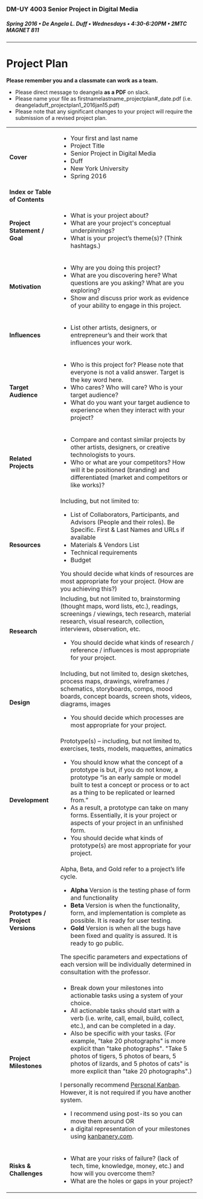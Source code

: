 ### DM-UY 4003 Senior Project in Digital Media
##### Spring 2016 • De Angela L. Duff • Wednesdays • 4:30-6:20PM • 2MTC MAGNET 811 

---
# Project Plan

<strong>Please remember you and a classmate can work as a team.</strong>
* Please direct message to deangela **as a PDF** on slack.
* Please name your file as firstnamelastname_projectplan#_date.pdf (i.e. deangeladuff_projectplan1_2016jan15.pdf)
* Please note that any significant changes to your project will require the submission of a revised project plan.

<table>
<tr>
    <td><strong>Cover</strong></td>   
    <td>
    <ul>
    <li>Your first and last name</li>
    <li>Project Title</li>
    <li>Senior Project in Digital Media</li>
    <li>Duff</li>
    <li>New York University</li>
    <li>Spring 2016</li></td>
</tr>
<tr>
    <td><strong>Index or Table of Contents</strong></td>
    <td></td>
</tr>
<tr>
    <td><strong>Project Statement / Goal</strong></td>    
    <td>
    <ul>
    <li>What is your project about?</li>
    <li>What are your project's conceptual underpinnings?</li>
    <li>What is your project’s theme(s)? (Think hashtags.)</li>
    </ul>
</td>
</tr>
<tr>
    <td><strong>Motivation</strong></td> 
    <td>
    <ul>
    <li>Why are you doing this project?</li> 
    <li>What are you discovering here? What questions are you asking? What are you exploring?</li> 
    <li>Show and discuss prior work as evidence of your ability to engage in this project.</li>
    </ul></td>
</tr>
<tr>
    <td><strong>Influences</strong></td> 
    <td>
    <ul>
    <li>List other artists, designers, or entrepreneur’s and their work that influences your work.</li>
    </ul></td>
</tr>
<tr>
    <td><strong>Target Audience</strong></td> 
    <td>
    <ul>
    <li>Who is this project for? Please note that everyone is not a valid answer. Target is the key word here.</li>
    <li>Who cares? Who will care? Who is your target audience?</li>
    <li>What do you want your target audience to experience when they interact with your project?</li>
    </ul>
    </td>
</tr>
<tr>
    <td><strong>Related Projects</strong></td>
    <td>
    <ul>
    <li>Compare and contast similar projects by other artists, designers, or creative technologists to yours.</li>
<li>Who or what are your competitors? How will it be positioned (branding) and differentiated (market and competitors or like works)?</li></td>
</tr>
<tr>
    <td><strong>Resources</strong></td>   
    <td>Including, but not limited to:
    <ul>
    <li>List of Collaborators, Participants, and Advisors (People and their roles). Be Specific. First &amp; Last Names and URLs if available</li>
    <li>Materials &amp; Vendors List</li>
    <li>Technical requirements</li>
    <li>Budget</li>
    </ul>
    You should decide what kinds of resources are most appropriate for your project. (How are you achieving this?)</td> 
</tr>
<tr>
    <td><strong>Research</strong></td>        
    <td>Including, but not limited to, brainstorming (thought maps, word lists, etc.), readings, screenings / viewings, tech research, material research, visual research, collection, interviews, observation, etc.
        <ul>
        <li>You should decide what kinds of research / reference / influences is most appropriate for your project.</li>
        </ul>
    </td>
</tr>
<tr>
    <td><strong>Design</strong></td>  
    <td>Including, but not limited to, design sketches, process maps, drawings, wireframes / schematics, storyboards, comps, mood boards, concept boards, screen shots, videos, diagrams, images 
        <ul>
        <li>You should decide which processes are most appropriate for your project.</li>
        </ul>
    </td>
</tr> 
<tr>
    <td><strong>Development</strong></td> 
    <td>Prototype(s) – including, but not limited to, exercises, tests, models, maquettes, animatics 
        <ul>
        <li>You should know what the concept of a prototype is but, if you do not know, a prototype “is an early sample or model built to test a concept or process or to act as a thing to be replicated or learned from.”</li>
        <li>As a result, a prototype can take on many forms. Essentially, it is your project or aspects of your project in an unfinished form.</li>
        <li>You should decide what kinds of prototype(s) are most appropriate for your project.</li>
        </ul>
    </td>
</tr>
<tr>
    <td><strong>Prototypes / Project Versions</strong></td> 
    <td>Alpha, Beta, and Gold refer to a project’s life cycle.
        <ul>
        <li><strong>Alpha</strong> Version is the testing phase of form and functionality</li>
        <li><strong>Beta</strong> Version is when the functionality, form, and implementation is complete as possible. It is ready for user testing.</li>
        <li><strong>Gold</strong> Version is when all the bugs have been fixed and quality is assured. It is ready to go public.</li>
        </ul>
    The specific parameters and expectations of each version will be individually determined in consultation with the professor.</td>
</tr>
<tr>
    <td><strong>Project Milestones</strong></td>
    <td>
    <ul>
    <li>Break down your milestones into actionable tasks using a system of your choice.</li>
    <li>All actionable tasks should start with a verb (i.e. write, call, email, build, collect, etc.), and can be completed in a day.</li> 
    <li>Also be specific with your tasks. (For example, "take 20 photographs" is more explicit than "take photographs". "Take 5 photos of tigers, 5 photos of bears, 5 photos of lizards, and 5 photos of cats" is more explicit than "take 20 photographs".)</li>
    </ul>

I personally recommend <a href="http://personalkanban.com" target="_blank">Personal Kanban</a>. However, it is not required if you have another system.
<ul>
<li>I recommend using post-its so you can move them around
OR</li>
<li>a digital representation of your milestones using <a href="http://kanbanery.com" target="_blank">kanbanery.com</a>.</li>
</ul></td>
</tr>
<tr>  
<tr>
    <td><strong>Risks &amp; Challenges</strong></td>   
    <td>
<ul>
<li>What are your risks of failure? (lack of tech, time, knowledge, money, etc.) and how will you overcome them?</li>
<li>What are the holes or gaps in your project?</li></td>
</tr>
</table>







